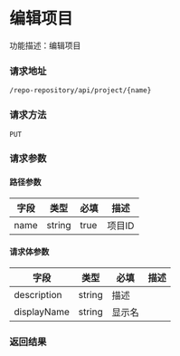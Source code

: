 # 编辑项目
功能描述：编辑项目

### 请求地址
```
/repo-repository/api/project/{name}
```

### 请求方法
`PUT`
### 请求参数
#### 路径参数

| 字段 | 类型 | 必填 | 描述 |
| -------- | -------- | -------- | -------- |
| name     | string   | true       | 项目ID |



#### 请求体参数
| 字段 | 类型 | 必填 | 描述 |
| -------- | -------- | -------- | -------- |
| description     | string   | 描述 |
| displayName     | string   | 显示名 |

### 返回结果

